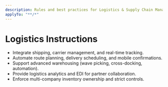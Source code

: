 ```yaml
---
description: Rules and best practices for Logistics & Supply Chain Management in TOSS ERP III
applyTo: "**/*"
---
```


# Logistics Instructions
- Integrate shipping, carrier management, and real-time tracking.
- Automate route planning, delivery scheduling, and mobile confirmations.
- Support advanced warehousing (wave picking, cross-docking, automation).
- Provide logistics analytics and EDI for partner collaboration.
- Enforce multi-company inventory ownership and strict controls.
